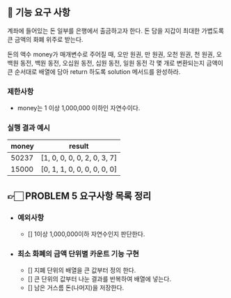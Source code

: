 ## 🚀 기능 요구 사항

계좌에 들어있는 돈 일부를 은행에서 출금하고자 한다. 돈 담을 지갑이 최대한 가볍도록 큰 금액의 화폐 위주로 받는다.

돈의 액수 money가 매개변수로 주어질 때, 오만 원권, 만 원권, 오천 원권, 천 원권, 오백원 동전, 백원 동전, 오십원 동전, 십원 동전, 일원 동전 각 몇 개로 변환되는지 금액이 큰 순서대로 배열에 담아 return 하도록 solution 메서드를 완성하라.

### 제한사항

- money는 1 이상 1,000,000 이하인 자연수이다.

### 실행 결과 예시

| money | result |
| --- | --- |
| 50237	| [1, 0, 0, 0, 0, 2, 0, 3, 7] |
| 15000	| [0, 1, 1, 0, 0, 0, 0, 0, 0] |


## 👉🏻 PROBLEM 5 요구사항 목록 정리

- ### 예외사항
  - [] 1이상 1,000,000이하 자연수인지 판단한다.

  
- ### 최소 화폐의 금액 단위별 카운트 기능 구현
  - [] 지폐 단위의 배열을 큰 값부터 정의 한다.
  - [] 큰 단위의 값부터 나눈 결과를 반복하여 배열에 넣는다.
  - [] 남은 거스름 돈(나머지)을 저장한다.
